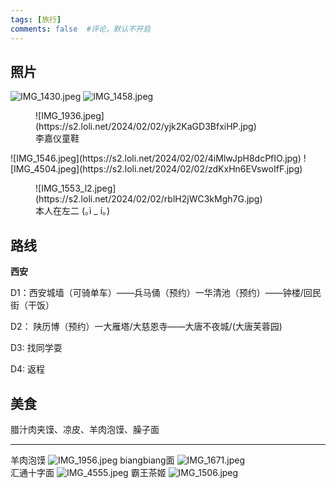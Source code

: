 ```yaml
---
tags: [旅行]
comments: false  #评论，默认不开启
---
```


## 照片  


![IMG_1430.jpeg](https://s2.loli.net/2024/02/02/HXg92U5GamkPEIy.jpg)
![IMG_1458.jpeg](https://s2.loli.net/2024/02/02/XO7vRtPzbhHy3Jj.jpg)

<figure markdown>
  ![IMG_1936.jpeg](https://s2.loli.net/2024/02/02/yjk2KaGD3BfxiHP.jpg)
  <figcaption>李嘉仪童鞋</figcaption>
</figure>
![IMG_1546.jpeg](https://s2.loli.net/2024/02/02/4iMlwJpH8dcPfIO.jpg)
![IMG_4504.jpeg](https://s2.loli.net/2024/02/02/zdKxHn6EVswoIfF.jpg)

 
<figure markdown>
  ![IMG_1553_l2.jpeg](https://s2.loli.net/2024/02/02/rblH2jWC3kMgh7G.jpg)
  <figcaption>本人在左二 (｡ì _ í｡)</figcaption>
</figure>




## 路线
**西安**

D1：西安城墙（可骑单车）——兵马俑（预约）一华清池（预约）——钟楼/回民街（干饭）

D2： 陕历博（预约）一大雁塔/大慈恩寺——大唐不夜城/(大唐芙蓉园)

D3: 找同学耍

D4: 返程

## 美食  

腊汁肉夹馍、凉皮、羊肉泡馍、臊子面  
***
羊肉泡馍
![IMG_1956.jpeg](https://s2.loli.net/2024/02/02/PRGTuEAhBHC1cny.jpg)
biangbiang面
![IMG_1671.jpeg](https://s2.loli.net/2024/02/02/ciM53ybvoHzrCwm.jpg)  
汇通十字面
![IMG_4555.jpeg](https://s2.loli.net/2024/02/02/gCdDbWr94zF8Rj2.jpg)
霸王茶姬
![IMG_1506.jpeg](https://s2.loli.net/2024/02/02/zwSAuC8ODphf3K9.jpg)